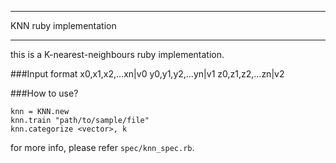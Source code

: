 ---
KNN ruby implementation
___

this is a K-nearest-neighbours ruby implementation.

###Input format
	x0,x1,x2,…xn|v0
	y0,y1,y2,…yn|v1
	z0,z1,z2,…zn|v2
	
###How to use?

	knn = KNN.new
	knn.train "path/to/sample/file"
	knn.categorize <vector>, k
for more info, please refer `spec/knn_spec.rb`.